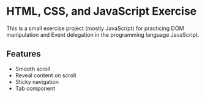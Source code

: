 # HTML, CSS, and JavaScript Exercise

This is a small exercise project (mostly JavaScript) for practicing DOM manipulation and Event delegation in the programming language JavaScript.


## Features

- Smooth scroll
- Reveal content on scroll
- Sticky navigation
- Tab component
